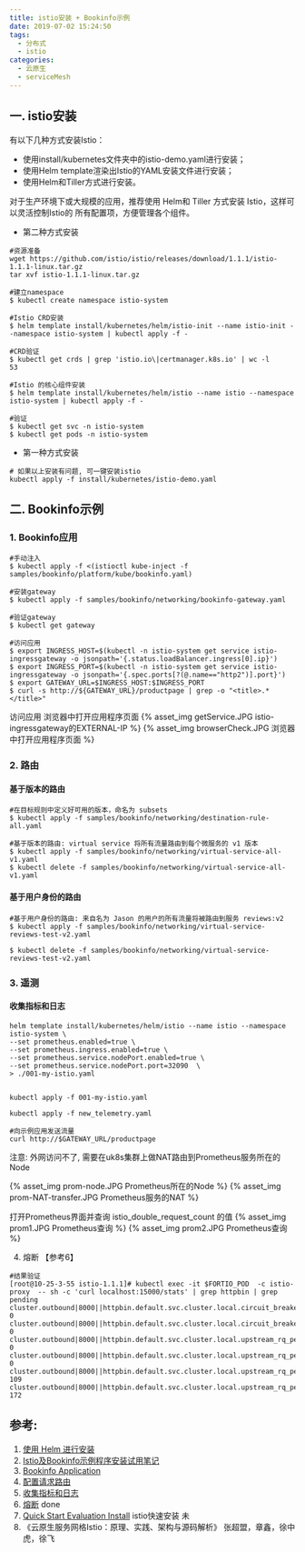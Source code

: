 ```yaml
---
title: istio安装 + Bookinfo示例
date: 2019-07-02 15:24:50
tags:
  - 分布式
  - istio
categories: 
  - 云原生
  - serviceMesh   
---
```


<p></p>
<!-- more -->

## 一. istio安装


 有以下几种方式安装Istio：
+ 使用install/kubernetes文件夹中的istio-demo.yaml进行安装；
+ 使用Helm template渲染出Istio的YAML安装文件进行安装；
+ 使用Helm和Tiller方式进行安装。

对于生产环境下或大规模的应用，推荐使用 Helm和 Tiller 方式安装 Istio，这样可以灵活控制Istio的
所有配置项，方便管理各个组件。

+ 第二种方式安装
```
#资源准备
wget https://github.com/istio/istio/releases/download/1.1.1/istio-1.1.1-linux.tar.gz
tar xvf istio-1.1.1-linux.tar.gz

#建立namespace
$ kubectl create namespace istio-system

#Istio CRD安装
$ helm template install/kubernetes/helm/istio-init --name istio-init --namespace istio-system | kubectl apply -f -

#CRD验证
$ kubectl get crds | grep 'istio.io\|certmanager.k8s.io' | wc -l
53

#Istio 的核心组件安装
$ helm template install/kubernetes/helm/istio --name istio --namespace istio-system | kubectl apply -f -

#验证
$ kubectl get svc -n istio-system
$ kubectl get pods -n istio-system
```

+ 第一种方式安装
```
# 如果以上安装有问题, 可一键安装istio
kubectl apply -f install/kubernetes/istio-demo.yaml
```

<!-- more -->

## 二.  Bookinfo示例

### 1. Bookinfo应用
```
#手动注入
$ kubectl apply -f <(istioctl kube-inject -f samples/bookinfo/platform/kube/bookinfo.yaml)
```
```
#安装gateway
$ kubectl apply -f samples/bookinfo/networking/bookinfo-gateway.yaml

#验证gateway 
$ kubectl get gateway
```
```
#访问应用
$ export INGRESS_HOST=$(kubectl -n istio-system get service istio-ingressgateway -o jsonpath='{.status.loadBalancer.ingress[0].ip}')
$ export INGRESS_PORT=$(kubectl -n istio-system get service istio-ingressgateway -o jsonpath='{.spec.ports[?(@.name=="http2")].port}')
$ export GATEWAY_URL=$INGRESS_HOST:$INGRESS_PORT
$ curl -s http://${GATEWAY_URL}/productpage | grep -o "<title>.*</title>"
```

访问应用 浏览器中打开应用程序页面
{% asset_img  getService.JPG  istio-ingressgateway的EXTERNAL-IP %}
{% asset_img  browserCheck.JPG  浏览器中打开应用程序页面  %}

### 2. 路由 

#### 基于版本的路由
```
#在目标规则中定义好可用的版本，命名为 subsets
$ kubectl apply -f samples/bookinfo/networking/destination-rule-all.yaml

#基于版本的路由: virtual service 将所有流量路由到每个微服务的 v1 版本
$ kubectl apply -f samples/bookinfo/networking/virtual-service-all-v1.yaml
$ kubectl delete -f samples/bookinfo/networking/virtual-service-all-v1.yaml
```

#### 基于用户身份的路由
```
#基于用户身份的路由: 来自名为 Jason 的用户的所有流量将被路由到服务 reviews:v2
$ kubectl apply -f samples/bookinfo/networking/virtual-service-reviews-test-v2.yaml

$ kubectl delete -f samples/bookinfo/networking/virtual-service-reviews-test-v2.yaml
```

### 3. 遥测

#### 收集指标和日志

```
helm template install/kubernetes/helm/istio --name istio --namespace istio-system \
--set prometheus.enabled=true \
--set prometheus.ingress.enabled=true \
--set prometheus.service.nodePort.enabled=true \
--set prometheus.service.nodePort.port=32090  \
> ./001-my-istio.yaml


kubectl apply -f 001-my-istio.yaml
```

```
kubectl apply -f new_telemetry.yaml

#向示例应用发送流量
curl http://$GATEWAY_URL/productpage
```

注意: 外网访问不了, 需要在uk8s集群上做NAT路由到Prometheus服务所在的Node

{% asset_img  prom-node.JPG  Prometheus所在的Node %}
{% asset_img  prom-NAT-transfer.JPG  Prometheus服务的NAT %}


打开Prometheus界面并查询 istio_double_request_count 的值
{% asset_img  prom1.JPG   Prometheus查询  %}
{% asset_img  prom2.JPG   Prometheus查询  %}

4. 熔断 【参考6】

```
#结果验证
[root@10-25-3-55 istio-1.1.1]# kubectl exec -it $FORTIO_POD  -c istio-proxy  -- sh -c 'curl localhost:15000/stats' | grep httpbin | grep           pending
cluster.outbound|8000||httpbin.default.svc.cluster.local.circuit_breakers.default.rq_pending_open: 0
cluster.outbound|8000||httpbin.default.svc.cluster.local.circuit_breakers.high.rq_pending_open: 0
cluster.outbound|8000||httpbin.default.svc.cluster.local.upstream_rq_pending_active: 0
cluster.outbound|8000||httpbin.default.svc.cluster.local.upstream_rq_pending_failure_eject: 0
cluster.outbound|8000||httpbin.default.svc.cluster.local.upstream_rq_pending_overflow: 109
cluster.outbound|8000||httpbin.default.svc.cluster.local.upstream_rq_pending_total: 172
```

## 参考:

1. [使用 Helm 进行安装](https://istio.io/zh/docs/setup/kubernetes/install/helm/)
2. [Istio及Bookinfo示例程序安装试用笔记](https://zhaohuabing.com/2017/11/04/istio-install_and_example/)
3. [Bookinfo Application](https://istio.io/docs/examples/bookinfo/#confirm-the-app-is-accessible-from-outside-the-cluster)
4. [配置请求路由](https://preliminary.istio.io/zh/docs/tasks/traffic-management/request-routing/)
5. [收集指标和日志](https://preliminary.istio.io/zh/docs/tasks/telemetry/metrics/collecting-metrics/)
6. [熔断](https://preliminary.istio.io/zh/docs/tasks/traffic-management/circuit-breaking/) done
7. [Quick Start Evaluation Install](https://istio.io/docs/setup/install/kubernetes/) istio快速安装  未
8. 《云原生服务网格Istio：原理、实践、架构与源码解析》  张超盟，章鑫，徐中虎，徐飞


